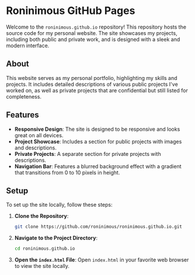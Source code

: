 # Roninimous GitHub Pages

Welcome to the `roninimous.github.io` repository! This repository hosts the source code for my personal website. The site showcases my projects, including both public and private work, and is designed with a sleek and modern interface.

## About

This website serves as my personal portfolio, highlighting my skills and projects. It includes detailed descriptions of various public projects I've worked on, as well as private projects that are confidential but still listed for completeness.

## Features

- **Responsive Design**: The site is designed to be responsive and looks great on all devices.
- **Project Showcase**: Includes a section for public projects with images and descriptions.
- **Private Projects**: A separate section for private projects with descriptions.
- **Navigation Bar**: Features a blurred background effect with a gradient that transitions from 0 to 10 pixels in height.

## Setup

To set up the site locally, follow these steps:

1. **Clone the Repository**:

   ```sh
   git clone https://github.com/roninimous/roninimous.github.io.git
   ```

2. **Navigate to the Project Directory**:

   ```sh
   cd roninimous.github.io
   ```

3. **Open the `index.html` File**:
   Open `index.html` in your favorite web browser to view the site locally.
